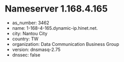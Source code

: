 # Nameserver 1.168.4.165

* as_number: 3462
* name: 1-168-4-165.dynamic-ip.hinet.net.
* city: Nantou City
* country: TW
* organization: Data Communication Business Group
* version: dnsmasq-2.75
* dnssec: false
